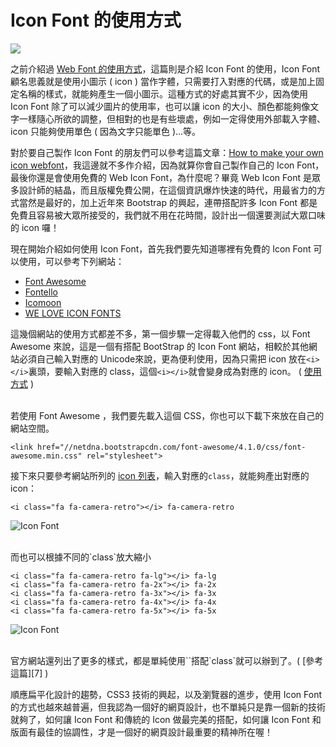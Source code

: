 # Icon Font 的使用方式 

![](/img/articles/201406/css-icon-font.jpg#preview-img)

之前介紹過 [Web Font 的使用方式][5]，這篇則是介紹 Icon Font 的使用，Icon Font 顧名思義就是使用小圖示 ( icon ) 當作字體，只需要打入對應的代碼，或是加上固定名稱的樣式，就能夠產生一個小圖示。這種方式的好處其實不少，因為使用 Icon Font 除了可以減少圖片的使用率，也可以讓 icon 的大小、顏色都能夠像文字一樣隨心所欲的調整，但相對的也是有些壞處，例如一定得使用外部載入字體、icon 只能夠使用單色 ( 因為文字只能單色 )...等。

對於要自己製作 Icon Font 的朋友們可以參考這篇文章：[How to make your own icon webfont](http://www.webdesignerdepot.com/2012/01/how-to-make-your-own-icon-webfont/)，我這邊就不多作介紹，因為就算你會自己製作自己的 Icon Font，最後你還是會使用免費的 Web Icon Font，為什麼呢？畢竟 Web Icon Font 是眾多設計師的結晶，而且版權免費公開，在這個資訊爆炸快速的時代，用最省力的方式當然是最好的，加上近年來 Bootstrap 的興起，連帶搭配許多 Icon Font 都是免費且容易被大眾所接受的，我們就不用在花時間，設計出一個還要測試大眾口味的 icon 囉！

現在開始介紹如何使用 Icon Font，首先我們要先知道哪裡有免費的 Icon Font 可以使用，可以參考下列網站：

- [Font Awesome][1]
- [Fontello][2]
- [Icomoon][3]
- [WE LOVE ICON FONTS][4]

這幾個網站的使用方式都差不多，第一個步驟一定得載入他們的 css，以 Font Awesome 來說，這是一個有搭配 BootStrap 的 Icon Font 網站，相較於其他網站必須自己輸入對應的 Unicode來說，更為便利使用，因為只需把 icon 放在`<i></i>`裏頭，要輸入對應的 class，這個`<i></i>`就會變身成為對應的 icon。 ( [使用方式](http://fortawesome.github.io/Font-Awesome/get-started/) )

<br/>
若使用 Font Awesome ，我們要先載入這個 CSS，你也可以下載下來放在自己的網站空間。

	<link href="//netdna.bootstrapcdn.com/font-awesome/4.1.0/css/font-awesome.min.css" rel="stylesheet">

接下來只要參考網站所列的 [icon 列表][6]，輸入對應的`class`，就能夠產出對應的 icon：

	<i class="fa fa-camera-retro"></i> fa-camera-retro

![Icon Font](/img/articles/201406/20140607_1_02.png)

<br/>
而也可以根據不同的`class`放大縮小

	<i class="fa fa-camera-retro fa-lg"></i> fa-lg
	<i class="fa fa-camera-retro fa-2x"></i> fa-2x
	<i class="fa fa-camera-retro fa-3x"></i> fa-3x
	<i class="fa fa-camera-retro fa-4x"></i> fa-4x
	<i class="fa fa-camera-retro fa-5x"></i> fa-5x

![Icon Font](/img/articles/201406/20140607_1_03.png)

<br/>
官方網站還列出了更多的樣式，都是單純使用`<i></i>`搭配`class`就可以辦到了。( [參考這篇][7] )

順應扁平化設計的趨勢，CSS3 技術的興起，以及瀏覽器的進步，使用 Icon Font 的方式也越來越普遍，但我認為一個好的網頁設計，也不單純只是靠一個新的技術就夠了，如何讓 Icon Font 和傳統的 Icon 做最完美的搭配，如何讓 Icon Font 和版面有最佳的協調性，才是一個好的網頁設計最重要的精神所在喔！


[1]:http://fortawesome.github.io/Font-Awesome/
[2]:http://fontello.com/
[3]:http://icomoon.io/
[4]:http://weloveiconfonts.com/
[5]:http://www.oxxostudio.tw/articles/201406/css-web-font.html
[6]:http://fortawesome.github.io/Font-Awesome/icons/
[7]:http://fortawesome.github.io/Font-Awesome/examples/ 
